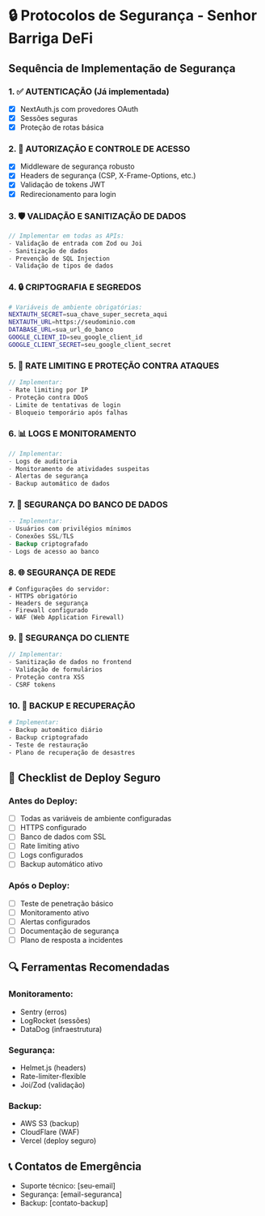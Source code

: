 # 🔒 Protocolos de Segurança - Senhor Barriga DeFi

## **Sequência de Implementação de Segurança**

### **1. ✅ AUTENTICAÇÃO (Já implementada)**
- [x] NextAuth.js com provedores OAuth
- [x] Sessões seguras
- [x] Proteção de rotas básica

### **2. 🔐 AUTORIZAÇÃO E CONTROLE DE ACESSO**
- [x] Middleware de segurança robusto
- [x] Headers de segurança (CSP, X-Frame-Options, etc.)
- [x] Validação de tokens JWT
- [x] Redirecionamento para login

### **3. 🛡️ VALIDAÇÃO E SANITIZAÇÃO DE DADOS**
```javascript
// Implementar em todas as APIs:
- Validação de entrada com Zod ou Joi
- Sanitização de dados
- Prevenção de SQL Injection
- Validação de tipos de dados
```

### **4. 🔒 CRIPTOGRAFIA E SEGREDOS**
```bash
# Variáveis de ambiente obrigatórias:
NEXTAUTH_SECRET=sua_chave_super_secreta_aqui
NEXTAUTH_URL=https://seudominio.com
DATABASE_URL=sua_url_do_banco
GOOGLE_CLIENT_ID=seu_google_client_id
GOOGLE_CLIENT_SECRET=seu_google_client_secret
```

### **5. 🚫 RATE LIMITING E PROTEÇÃO CONTRA ATAQUES**
```javascript
// Implementar:
- Rate limiting por IP
- Proteção contra DDoS
- Limite de tentativas de login
- Bloqueio temporário após falhas
```

### **6. 📊 LOGS E MONITORAMENTO**
```javascript
// Implementar:
- Logs de auditoria
- Monitoramento de atividades suspeitas
- Alertas de segurança
- Backup automático de dados
```

### **7. 🔐 SEGURANÇA DO BANCO DE DADOS**
```sql
-- Implementar:
- Usuários com privilégios mínimos
- Conexões SSL/TLS
- Backup criptografado
- Logs de acesso ao banco
```

### **8. 🌐 SEGURANÇA DE REDE**
```nginx
# Configurações do servidor:
- HTTPS obrigatório
- Headers de segurança
- Firewall configurado
- WAF (Web Application Firewall)
```

### **9. 📱 SEGURANÇA DO CLIENTE**
```javascript
// Implementar:
- Sanitização de dados no frontend
- Validação de formulários
- Proteção contra XSS
- CSRF tokens
```

### **10. 🔄 BACKUP E RECUPERAÇÃO**
```bash
# Implementar:
- Backup automático diário
- Backup criptografado
- Teste de restauração
- Plano de recuperação de desastres
```

## **🚀 Checklist de Deploy Seguro**

### **Antes do Deploy:**
- [ ] Todas as variáveis de ambiente configuradas
- [ ] HTTPS configurado
- [ ] Banco de dados com SSL
- [ ] Rate limiting ativo
- [ ] Logs configurados
- [ ] Backup automático ativo

### **Após o Deploy:**
- [ ] Teste de penetração básico
- [ ] Monitoramento ativo
- [ ] Alertas configurados
- [ ] Documentação de segurança
- [ ] Plano de resposta a incidentes

## **🔍 Ferramentas Recomendadas**

### **Monitoramento:**
- Sentry (erros)
- LogRocket (sessões)
- DataDog (infraestrutura)

### **Segurança:**
- Helmet.js (headers)
- Rate-limiter-flexible
- Joi/Zod (validação)

### **Backup:**
- AWS S3 (backup)
- CloudFlare (WAF)
- Vercel (deploy seguro)

## **📞 Contatos de Emergência**
- Suporte técnico: [seu-email]
- Segurança: [email-seguranca]
- Backup: [contato-backup]
